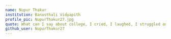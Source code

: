 ```yaml
---
name: Nupur Thakur
institution: Banasthali Vidyapith 
profile_pic: NupurThakur27.jpg 
quote: What can I say about college, I cried, I laughed, I struggled and It was all fun.
github_user: NupurThakur27
---
```

